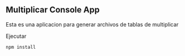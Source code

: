
## Multiplicar Console App

Esta es una aplicacion para generar archivos de tablas de
multiplicar

Ejecutar
````
npm install
````